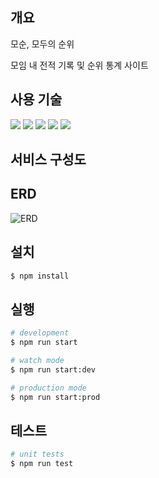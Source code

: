 ## 개요

모순, 모두의 순위

모임 내 전적 기록 및 순위 통계 사이트

## 사용 기술
<img src="https://img.shields.io/badge/NestJS-E0234E?style=flat-square&logo=Nestjs&logoColor=white"/> <img src="https://img.shields.io/badge/MySQL-4479A1?style=flat-square&logo=MySQL&logoColor=white"/> <img src="https://img.shields.io/badge/Swagger-85EA2D?style=flat-square&logo=Swagger&logoColor=white"/> <img src="https://img.shields.io/badge/Jest-C21325?style=flat-square&logo=Jest&logoColor=white"/> <img src="https://img.shields.io/badge/Docker-2496ED?style=flat-square&logo=Docker&logoColor=white"/>

## 서비스 구성도

## ERD
![ERD](https://user-images.githubusercontent.com/78011716/188574883-23b0bbbc-9fe6-48ef-894b-9fcca762f8a0.png)


## 설치

```bash
$ npm install
```

## 실행

```bash
# development
$ npm run start

# watch mode
$ npm run start:dev

# production mode
$ npm run start:prod
```

## 테스트

```bash
# unit tests
$ npm run test
```
